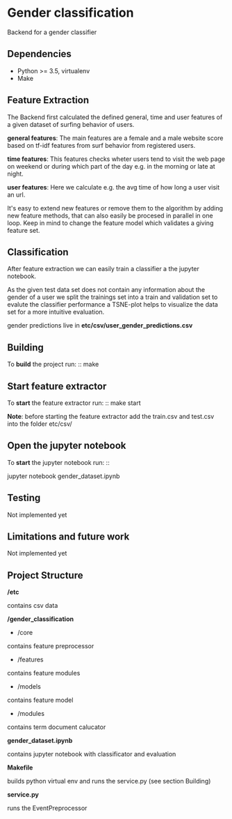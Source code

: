 Gender classification
=============================

Backend for a gender classifier

Dependencies
------------

* Python >= 3.5, virtualenv
* Make

Feature Extraction
------------

The Backend first calculated the defined general, 
time and user features of a given dataset of surfing
behavior of users.

**general features**:
The main features are a female and a male website
score based on tf-idf features from surf behavior
from registered users.

**time features**:
This features checks wheter users tend to visit the
web page on weekend or during which part of the 
day e.g. in the morning or late at night.

**user features**:
Here we calculate e.g. the avg time of
how long a user visit an url. 


It's easy to extend new features or remove them
to the algorithm by adding new feature methods,
that can also easily be procesed in parallel
in one loop.
Keep in mind to change the feature model which
validates a giving feature set.

Classification
------------

After feature extraction we can easily train
a classifier a the jupyter notebook.

As the given test data set does not contain
any information about the gender of a user
we split the trainings set into a train and
validation set to evalute the classifier performance
a TSNE-plot helps to visualize the data set
for a more intuitive evaluation.

gender predictions live in **etc/csv/user_gender_predictions.csv**


Building
--------

To **build** the project run:
::
    make

Start feature extractor
--------

To **start** the feature extractor run:
::
    make start

**Note**: before starting the feature extractor
add the train.csv and test.csv into the
folder etc/csv/

Open the jupyter notebook
--------
To **start** the jupyter notebook run:
::

jupyter notebook gender_dataset.ipynb

Testing
-------

Not implemented yet

Limitations and future work
-------

Not implemented yet

Project Structure
------------

**/etc**

contains csv data

**/gender_classification**

- /core

contains feature preprocessor

- /features

contains feature modules

- /models

contains feature model

- /modules

contains term document calucator

**gender_dataset.ipynb**

contains jupyter notebook with classificator and evaluation

**Makefile**

builds python virtual env and runs the service.py (see section Building)

**service.py**

runs the EventPreprocessor
